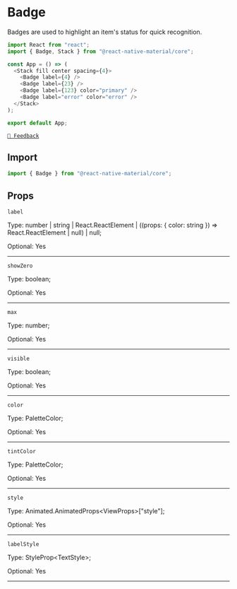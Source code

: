 # Badge

Badges are used to highlight an item's status for quick recognition.

```js with-preview
import React from "react";
import { Badge, Stack } from "@react-native-material/core";

const App = () => (
  <Stack fill center spacing={4}>
    <Badge label={4} />
    <Badge label={23} />
    <Badge label={123} color="primary" />
    <Badge label="error" color="error" />
  </Stack>
);

export default App;
```

[`💬 Feedback`](https://github.com/yamankatby/react-native-material/labels/component%3A%20Badge)

## Import

```js
import { Badge } from "@react-native-material/core";
```

## Props

`label`

Type: number | string | React.ReactElement | ((props: { color: string }) =\> React.ReactElement | null) | null;

Optional: Yes

---

`showZero`

Type: boolean;

Optional: Yes

---

`max`

Type: number;

Optional: Yes

---

`visible`

Type: boolean;

Optional: Yes

---

`color`

Type: PaletteColor;

Optional: Yes

---

`tintColor`

Type: PaletteColor;

Optional: Yes

---

`style`

Type: Animated.AnimatedProps<ViewProps\>["style"];

Optional: Yes

---

`labelStyle`

Type: StyleProp<TextStyle\>;

Optional: Yes

---
